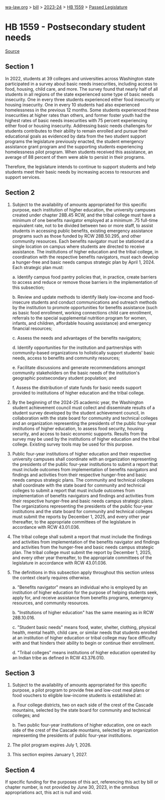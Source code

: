 [wa-law.org](/) > [bill](/bill/) > [2023-24](/bill/2023-24/) > [HB 1559](/bill/2023-24/hb/1559/) > [Passed Legislature](/bill/2023-24/hb/1559/S2.PL/)

# HB 1559 - Postsecondary student needs

[Source](http://lawfilesext.leg.wa.gov/biennium/2023-24/Pdf/Bills/House%20Passed%20Legislature/1559-S2.PL.pdf)

## Section 1
In 2022, students at 39 colleges and universities across Washington state participated in a survey about basic needs insecurities, including access to food, housing, child care, and more. The survey found that nearly half of all students in all regions of the state experienced some type of basic needs insecurity. One in every three students experienced either food insecurity or housing insecurity. One in every 10 students had also experienced homelessness in the previous 12 months. Some students experienced these insecurities at higher rates than others, and former foster youth had the highest rates of basic needs insecurities with 75 percent experiencing either food or housing insecurity. Addressing basic needs challenges for students contributes to their ability to remain enrolled and pursue their educational goals as evidenced by data from the two student support programs the legislature previously enacted, the student emergency assistance grant program and the supporting students experiencing homelessness pilot program. When students received this assistance, an average of 88 percent of them were able to persist in their programs.

Therefore, the legislature intends to continue to support students and help students meet their basic needs by increasing access to resources and support services.

## Section 2
1. Subject to the availability of amounts appropriated for this specific purpose, each institution of higher education, the university campuses created under chapter 28B.45 RCW, and the tribal college must have a minimum of one benefits navigator employed at a minimum .75 full-time equivalent rate, not to be divided between two or more staff, to assist students in accessing public benefits, existing emergency assistance programs such as those funded by RCW 28B.50.295, and other community resources. Each benefits navigator must be stationed at a single location on campus where students are directed to receive assistance. The institutions of higher education and the tribal college, in coordination with the respective benefits navigators, must each develop a hunger-free and basic needs campus strategic plan by April 1, 2024. Each strategic plan must:

    a. Identify campus food pantry policies that, in practice, create barriers to access and reduce or remove those barriers in the implementation of this subsection;

    b. Review and update methods to identify likely low-income and food-insecure students and conduct communications and outreach methods by the institution to promote opportunities for benefits assistance (such as basic food enrollment, working connections child care enrollment, referrals to the special supplemental nutrition program for women, infants, and children, affordable housing assistance) and emergency financial resources;

    c. Assess the needs and advantages of the benefits navigators;

    d. Identify opportunities for the institution and partnerships with community-based organizations to holistically support students' basic needs, access to benefits and community resources;

    e. Facilitate discussions and generate recommendations amongst community stakeholders on the basic needs of the institution's geographic postsecondary student population; and

    f. Assess the distribution of state funds for basic needs support provided to institutions of higher education and the tribal college.

2. By the beginning of the 2024-25 academic year, the Washington student achievement council must collect and disseminate results of a student survey developed by the student achievement council, in collaboration with the state board for community and technical colleges and an organization representing the presidents of the public four-year institutions of higher education, to assess food security, housing security, and access to basic economic supports. Results from the survey may be used by the institutions of higher education and the tribal college. Existing survey tools may be used for this purpose.

3. Public four-year institutions of higher education and their respective university campuses shall coordinate with an organization representing the presidents of the public four-year institutions to submit a report that must include outcomes from implementation of benefits navigators and findings and activities from their respective hunger-free and basic needs campus strategic plans. The community and technical colleges shall coordinate with the state board for community and technical colleges to submit a report that must include outcomes from implementation of benefits navigators and findings and activities from their respective hunger-free and basic needs campus strategic plans. The organizations representing the presidents of the public four-year institutions and the state board for community and technical colleges must submit the reports by December 1, 2025, and every other year thereafter, to the appropriate committees of the legislature in accordance with RCW 43.01.036.

4. The tribal college shall submit a report that must include the findings and activities from implementation of the benefits navigator and findings and activities from the hunger-free and basic needs campus strategic plan. The tribal college must submit the report by December 1, 2025, and every other year thereafter, to the appropriate committees of the legislature in accordance with RCW 43.01.036.

5. The definitions in this subsection apply throughout this section unless the context clearly requires otherwise.

    a. "Benefits navigator" means an individual who is employed by an institution of higher education for the purpose of helping students seek, apply for, and receive assistance from benefits programs, emergency resources, and community resources.

    b. "Institutions of higher education" has the same meaning as in RCW 28B.10.016.

    c. "Student basic needs" means food, water, shelter, clothing, physical health, mental health, child care, or similar needs that students enrolled at an institution of higher education or tribal college may face difficulty with and that hinders their ability to begin or continue their enrollment.

    d. "Tribal colleges" means institutions of higher education operated by an Indian tribe as defined in RCW 43.376.010.

## Section 3
1. Subject to the availability of amounts appropriated for this specific purpose, a pilot program to provide free and low-cost meal plans or food vouchers to eligible low-income students is established at:

    a. Four college districts, two on each side of the crest of the Cascade mountains, selected by the state board for community and technical colleges; and

    b. Two public four-year institutions of higher education, one on each side of the crest of the Cascade mountains, selected by an organization representing the presidents of public four-year institutions.

2. The pilot program expires July 1, 2026.

3. This section expires January 1, 2027.

## Section 4
If specific funding for the purposes of this act, referencing this act by bill or chapter number, is not provided by June 30, 2023, in the omnibus appropriations act, this act is null and void.
